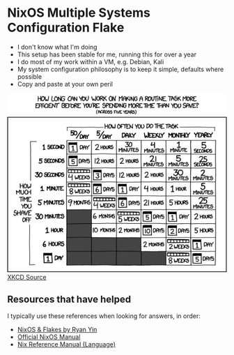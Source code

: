 # NixOS Multiple Systems Configuration Flake

- I don't know what I'm doing
- This setup has been stable for me, running this for over a year
- I do most of my work within a VM, e.g. Debian, Kali
- My system configuration philosophy is to keep it simple, defaults where possible
- Copy and paste at your own peril

![Is it worth it? - XKCD](xkcd_is_it_worth_it.png)
[XKCD Source](https://xkcd.com/1205/)

## Resources that have helped

I typically use these references when looking for answers, in order:

- [NixOS & Flakes by Ryan Yin](https://nixos-and-flakes.thiscute.world/)
- [Official NixOS Manual](https://nixos.org/manual/nixos/stable/)
- [Nix Reference Manual (Language)](https://nix.dev/manual/nix/2.26/language/)